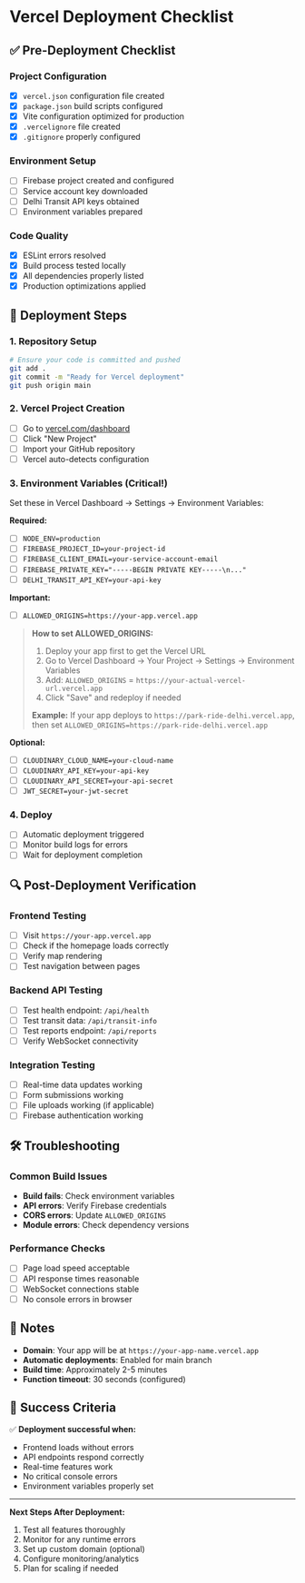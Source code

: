 # Vercel Deployment Checklist

## ✅ Pre-Deployment Checklist

### Project Configuration
- [x] `vercel.json` configuration file created
- [x] `package.json` build scripts configured
- [x] Vite configuration optimized for production
- [x] `.vercelignore` file created
- [x] `.gitignore` properly configured

### Environment Setup
- [ ] Firebase project created and configured
- [ ] Service account key downloaded
- [ ] Delhi Transit API keys obtained
- [ ] Environment variables prepared

### Code Quality
- [x] ESLint errors resolved
- [x] Build process tested locally
- [x] All dependencies properly listed
- [x] Production optimizations applied

## 🚀 Deployment Steps

### 1. Repository Setup
```bash
# Ensure your code is committed and pushed
git add .
git commit -m "Ready for Vercel deployment"
git push origin main
```

### 2. Vercel Project Creation
- [ ] Go to [vercel.com/dashboard](https://vercel.com/dashboard)
- [ ] Click "New Project"
- [ ] Import your GitHub repository
- [ ] Vercel auto-detects configuration

### 3. Environment Variables (Critical!)
Set these in Vercel Dashboard → Settings → Environment Variables:

**Required:**
- [ ] `NODE_ENV=production`
- [ ] `FIREBASE_PROJECT_ID=your-project-id`
- [ ] `FIREBASE_CLIENT_EMAIL=your-service-account-email`
- [ ] `FIREBASE_PRIVATE_KEY="-----BEGIN PRIVATE KEY-----\n..."`
- [ ] `DELHI_TRANSIT_API_KEY=your-api-key`

**Important:**
- [ ] `ALLOWED_ORIGINS=https://your-app.vercel.app`

> **How to set ALLOWED_ORIGINS:**
> 1. Deploy your app first to get the Vercel URL
> 2. Go to Vercel Dashboard → Your Project → Settings → Environment Variables
> 3. Add: `ALLOWED_ORIGINS` = `https://your-actual-vercel-url.vercel.app`
> 4. Click "Save" and redeploy if needed
> 
> **Example:** If your app deploys to `https://park-ride-delhi.vercel.app`, 
> then set `ALLOWED_ORIGINS=https://park-ride-delhi.vercel.app`

**Optional:**
- [ ] `CLOUDINARY_CLOUD_NAME=your-cloud-name`
- [ ] `CLOUDINARY_API_KEY=your-api-key`
- [ ] `CLOUDINARY_API_SECRET=your-api-secret`
- [ ] `JWT_SECRET=your-jwt-secret`

### 4. Deploy
- [ ] Automatic deployment triggered
- [ ] Monitor build logs for errors
- [ ] Wait for deployment completion

## 🔍 Post-Deployment Verification

### Frontend Testing
- [ ] Visit `https://your-app.vercel.app`
- [ ] Check if the homepage loads correctly
- [ ] Verify map rendering
- [ ] Test navigation between pages

### Backend API Testing
- [ ] Test health endpoint: `/api/health`
- [ ] Test transit data: `/api/transit-info`
- [ ] Test reports endpoint: `/api/reports`
- [ ] Verify WebSocket connectivity

### Integration Testing
- [ ] Real-time data updates working
- [ ] Form submissions working
- [ ] File uploads working (if applicable)
- [ ] Firebase authentication working

## 🛠️ Troubleshooting

### Common Build Issues
- **Build fails**: Check environment variables
- **API errors**: Verify Firebase credentials
- **CORS errors**: Update `ALLOWED_ORIGINS`
- **Module errors**: Check dependency versions

### Performance Checks
- [ ] Page load speed acceptable
- [ ] API response times reasonable
- [ ] WebSocket connections stable
- [ ] No console errors in browser

## 📝 Notes

- **Domain**: Your app will be at `https://your-app-name.vercel.app`
- **Automatic deployments**: Enabled for main branch
- **Build time**: Approximately 2-5 minutes
- **Function timeout**: 30 seconds (configured)

## 🎉 Success Criteria

✅ **Deployment successful when:**
- Frontend loads without errors
- API endpoints respond correctly
- Real-time features work
- No critical console errors
- Environment variables properly set

---

**Next Steps After Deployment:**
1. Test all features thoroughly
2. Monitor for any runtime errors
3. Set up custom domain (optional)
4. Configure monitoring/analytics
5. Plan for scaling if needed

